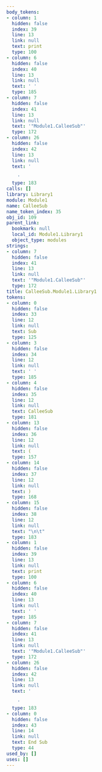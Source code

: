 ```yaml
---
body_tokens:
- column: 1
  hidden: false
  index: 39
  line: 13
  link: null
  text: print
  type: 100
- column: 6
  hidden: false
  index: 40
  line: 13
  link: null
  text: ' '
  type: 185
- column: 7
  hidden: false
  index: 41
  line: 13
  link: null
  text: '"Module1.CalleeSub"'
  type: 172
- column: 26
  hidden: false
  index: 42
  line: 13
  link: null
  text: '

    '
  type: 183
calls: []
library: Library1
module: Module1
name: CalleeSub
name_token_index: 35
obj_id: 109
parent_link:
  bookmark: null
  local_id: Module1.Library1
  object_type: modules
strings:
- column: 7
  hidden: false
  index: 41
  line: 13
  link: null
  text: '"Module1.CalleeSub"'
  type: 172
title: CalleeSub.Module1.Library1
tokens:
- column: 0
  hidden: false
  index: 33
  line: 12
  link: null
  text: Sub
  type: 125
- column: 3
  hidden: false
  index: 34
  line: 12
  link: null
  text: ' '
  type: 185
- column: 4
  hidden: false
  index: 35
  line: 12
  link: null
  text: CalleeSub
  type: 181
- column: 13
  hidden: false
  index: 36
  line: 12
  link: null
  text: (
  type: 157
- column: 14
  hidden: false
  index: 37
  line: 12
  link: null
  text: )
  type: 168
- column: 15
  hidden: false
  index: 38
  line: 12
  link: null
  text: "\n\t"
  type: 183
- column: 1
  hidden: false
  index: 39
  line: 13
  link: null
  text: print
  type: 100
- column: 6
  hidden: false
  index: 40
  line: 13
  link: null
  text: ' '
  type: 185
- column: 7
  hidden: false
  index: 41
  line: 13
  link: null
  text: '"Module1.CalleeSub"'
  type: 172
- column: 26
  hidden: false
  index: 42
  line: 13
  link: null
  text: '

    '
  type: 183
- column: 0
  hidden: false
  index: 43
  line: 14
  link: null
  text: End Sub
  type: 44
used_by: []
uses: []
---
```


